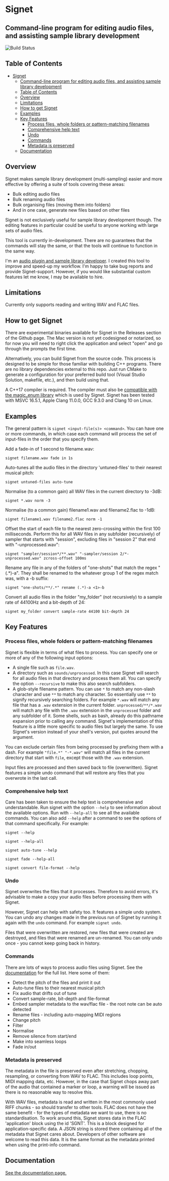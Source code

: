 # Signet
## Command-line program for editing audio files, and assisting sample library development

![Build Status](https://github.com/SamWindell/Signet/workflows/Build%20and%20Test/badge.svg)

## Table of Contents

- [Signet](#signet)
  - [Command-line program for editing audio files, and assisting sample library development](#command-line-program-for-editing-audio-files-and-assisting-sample-library-development)
  - [Table of Contents](#table-of-contents)
  - [Overview](#overview)
  - [Limitations](#limitations)
  - [How to get Signet](#how-to-get-signet)
  - [Examples](#examples)
  - [Key Features](#key-features)
    - [Process files, whole folders or pattern-matching filenames](#process-files-whole-folders-or-pattern-matching-filenames)
    - [Comprehensive help text](#comprehensive-help-text)
    - [Undo](#undo)
    - [Commands](#commands)
    - [Metadata is preserved](#metadata-is-preserved)
  - [Documentation](#documentation)

## Overview
Signet makes sample library development (multi-sampling) easier and more effective by offering a suite of tools covering these areas:
- Bulk editing audio files
- Bulk renaming audio files
- Bulk organising files (moving them into folders)
- And in one case, generate new files based on other files

Signet is not exclusively useful for sample library development though. The editing features in particular could be useful to anyone working with large sets of audio files.

This tool is currently in-development. There are no guarantees that the commands will stay the same, or that the tools will continue to function in the same way.

I'm an [audio plugin and sample library developer](https://frozenplain.com). I created this tool to improve and speed-up my workflow. I'm happy to take bug reports and provide Signet-support. However, if you would like substantial custom features let me know, I may be available to hire.

## Limitations
Currently only supports reading and writing WAV and FLAC files.

## How to get Signet
There are experimental binaries available for Signet in the Releases section of the Github page. The Mac version is not yet codesigned or notarized, so for now you will need to right click the application and select "open" and go through the prompts the first time.

Alternatively, you can build Signet from the source code. This process is designed to be simple for those familiar with building C++ programs. There are no library dependencies external to this repo. Just run CMake to generate a configuration for your preferred build tool (Visual Studio Solution, makefile, etc.), and then build using that.

A C++17 compiler is required. The compiler must also be [compatible with the magic_enum library](https://github.com/Neargye/magic_enum#compiler-compatibility) which is used by Signet. Signet has been tested with MSVC 16.5.1, Apple Clang 11.0.0, GCC 9.3.0 and Clang 10 on Linux.

## Examples
The general pattern is `signet <input-file(s)> <command>`. You can have one or more commands, in which case each command will process the set of input-files in the order that you specify them.

Add a fade-in of 1 second to filename.wav:

```signet filename.wav fade in 1s```

Auto-tunes all the audio files in the directory 'untuned-files' to their nearest musical pitch:

```signet untuned-files auto-tune```

Normalise (to a common gain) all WAV files in the current directory to -3dB:

```signet *.wav norm -3```

Normalise (to a common gain) filename1.wav and filename2.flac to -1dB:

```signet filename1.wav filename2.flac norm -1```

Offset the start of each file to the nearest zero-crossing within the first 100 milliseconds. Perform this for all WAV files in any subfolder (recursively) of sampler that starts with "session", excluding files in "session 2" that end with "-unprocessed.wav":

```signet "sampler/session*/**.wav" "-sampler/session 2/*-unprocessed.wav" zcross-offset 100ms```

Rename any file in any of the folders of "one-shots" that match the regex "(.\*)-a". They shall be renamed to the whatever group 1 of the regex match was, with a -b suffix:

```signet "one-shots/**/.*" rename (.*)-a <1>-b```

Convert all audio files in the folder "my_folder" (not recursively) to a sample rate of 44100Hz and a bit-depth of 24:

```signet my_folder convert sample-rate 44100 bit-depth 24```

## Key Features
### Process files, whole folders or pattern-matching filenames
Signet is flexible in terms of what files to process. You can specify one or more of any of the following input options: 
- A single file such as `file.wav`.
- A directory such as `sounds/unprocessed`. In this case Signet will search for all audio files in that directory and process them all. You can specify the option `--recursive` to make this also search subfolders.
- A glob-style filename pattern. You can use `*` to match any non-slash character and use `**` to match any character. So essentially use `**` to signify recursively searching folders. For example `*.wav` will match any file that has a `.wav` extension in the current folder. `unprocessed/**/*.wav` will match any file with the `.wav` extension in the `unprocessed` folder and any subfolder of it. Some shells, such as bash, already do this pathname expansion prior to calling any command. Signet's implementation of this feature is a little more specific to audio files but largely the same. To use Signet's version instead of your shell's version, put quotes around the argument.

You can exclude certain files from being processed by prefixing them with a dash. For example `"file.*" "-*.wav"` will match all files in the current directory that start with `file`, except those with the `.wav` extension.

Input files are processed and then saved back to file (overwritten). Signet features a simple undo command that will restore any files that you overwrote in the last call.

### Comprehensive help text
Care has been taken to ensure the help text is comprehensive and understandable. Run signet with the option `--help` to see information about the available options. Run with `--help-all` to see all the available commands. You can also add `--help` after a command to see the options of that command specifically. For example:

`signet --help`

`signet --help-all`

`signet auto-tune --help`

`signet fade --help-all`

`signet convert file-format --help`

### Undo
Signet overwrites the files that it processes. Therefore to avoid errors, it's advisable to make a copy your audio files before processing them with Signet.

However, Signet can help with safety too. It features a simple undo system. You can undo any changes made in the previous run of Signet by running it again with the `undo` command. For example `signet undo`.

Files that were overwritten are restored, new files that were created are destroyed, and files that were renamed are un-renamed. You can only undo once - you cannot keep going back in history.

### Commands
There are lots of ways to process audio files using Signet. See the [documentation](docs/usage.md) for the full list. Here some of them:
- Detect the pitch of the files and print it out
- Auto-tune files to their nearest musical pitch
- Fix audio that drifts out of tune
- Convert sample-rate, bit-depth and file-format
- Embed sampler metadata to the wav/flac file - the root note can be auto detected
- Rename files - including auto-mapping MIDI regions
- Change pitch
- Filter
- Normalise
- Remove silence from start/end
- Make into seamless loops
- Fade in/out

### Metadata is preserved
The metadata in the file is preserved even after stretching, chopping, resampling, or converting from WAV to FLAC. This includes loop points, MIDI mapping data, etc. However, in the case that Signet chops away part of the audio that contained a marker or loop, a warning will be issued as there is no reasonable way to resolve this. 

With WAV files, metadata is read and written in the most commonly used RIFF chunks - so should transfer to other tools. FLAC does not have the same benefit - for the types of metadata we want to use, there is no standardisation. To work around this, Signet stores data in the FLAC 'application' block using the id 'SGNT'. This is a block designed for application-specific data. A JSON string is stored there containing all of the metadata that Signet cares about. Developers of other software are welcome to read this data. It is the same format as the metadata printed when using the print-info command.

## Documentation
[See the documentation page.](docs/usage.md)


